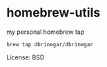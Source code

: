 homebrew-utils
==============

my personal homebrew tap

`brew tap dbrinegar/dbrinegar`

License: BSD
